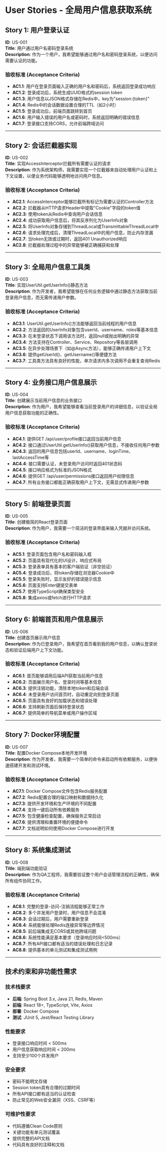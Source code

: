 # User Stories - 全局用户信息获取系统

## Story 1: 用户登录认证
**ID**: US-001  
**Title**: 用户通过用户名密码登录系统  
**Description**: 作为一个用户，我希望能够通过用户名和密码登录系统，以便访问需要认证的功能。

### 验收标准 (Acceptance Criteria)
- **AC1.1**: 用户在登录页面输入正确的用户名和密码后，系统返回登录成功响应
- **AC1.2**: 登录成功后，系统生成UUID格式的session token
- **AC1.3**: 用户信息以JSON格式存储在Redis中，key为"session:{token}"
- **AC1.4**: Redis中的会话数据设置合理的TTL（如2小时）
- **AC1.5**: 登录成功后，前端页面跳转到首页
- **AC1.6**: 用户输入错误的用户名或密码时，系统返回明确的错误信息
- **AC1.7**: 登录接口支持CORS，允许前端跨域访问

---

## Story 2: 会话拦截器实现
**ID**: US-002  
**Title**: 实现AccessInterceptor拦截所有需要认证的请求  
**Description**: 作为系统架构师，我需要实现一个拦截器来自动处理用户认证和上下文设置，以便业务代码能够透明地访问用户信息。

### 验收标准 (Acceptance Criteria)
- **AC2.1**: AccessInterceptor能够拦截所有标记为需要认证的Controller方法
- **AC2.2**: 拦截器从HTTP请求Header中提取"Cookie"字段的token值
- **AC2.3**: 使用token从Redis中查询用户会话信息
- **AC2.4**: 成功获取用户信息后，将其反序列化为UserInfo对象
- **AC2.5**: 将UserInfo对象存储到ThreadLocal或TransmittableThreadLocal中
- **AC2.6**: 请求处理完成后，清理ThreadLocal中的用户信息，防止内存泄漏
- **AC2.7**: 当token无效或过期时，返回401 Unauthorized响应
- **AC2.8**: 拦截器处理过程中的异常能够被正确捕获和处理

---

## Story 3: 全局用户信息工具类
**ID**: US-003  
**Title**: 实现UserUtil.getUserInfo()静态方法  
**Description**: 作为开发者，我希望能够在任何业务逻辑中通过静态方法获取当前登录用户信息，而无需传递用户参数。

### 验收标准 (Acceptance Criteria)
- **AC3.1**: UserUtil.getUserInfo()方法能够返回当前线程的用户信息
- **AC3.2**: 方法返回的UserInfo对象包含userId、username、roles等基本信息
- **AC3.3**: 在未登录状态下调用该方法时，返回null或抛出明确的异常
- **AC3.4**: 方法支持在Controller、Service、Repository等各层调用
- **AC3.5**: 在异步处理场景下（如@Async方法），能够正确传递用户上下文
- **AC3.6**: 提供getUserId()、getUsername()等便捷方法
- **AC3.7**: 工具类方法具有良好的性能，单次请求内多次调用不会重复查询Redis

---

## Story 4: 业务接口用户信息展示
**ID**: US-004  
**Title**: 创建展示当前用户信息的业务接口  
**Description**: 作为用户，我希望能够查看当前登录用户的详细信息，以验证全局用户信息获取功能的正确性。

### 验收标准 (Acceptance Criteria)
- **AC4.1**: 提供GET /api/user/profile接口返回当前用户信息
- **AC4.2**: 接口通过UserUtil.getUserInfo()获取用户信息，不接收任何用户参数
- **AC4.3**: 返回的用户信息包括userId、username、loginTime、lastAccessTime等
- **AC4.4**: 接口需要认证，未登录用户访问时返回401状态码
- **AC4.5**: 接口响应格式为标准的JSON格式
- **AC4.6**: 提供GET /api/user/permissions接口返回用户权限信息
- **AC4.7**: 所有业务接口都能正确获取用户上下文，无需显式传递用户参数

---

## Story 5: 前端登录页面
**ID**: US-005  
**Title**: 创建极简的React登录页面  
**Description**: 作为用户，我需要一个简洁的登录界面来输入凭据并访问系统。

### 验收标准 (Acceptance Criteria)
- **AC5.1**: 登录页面包含用户名和密码输入框
- **AC5.2**: 页面具有现代化的UI设计，响应式布局
- **AC5.3**: 登录表单具有基本的客户端验证（非空验证）
- **AC5.4**: 登录成功后，将token存储在浏览器Cookie中
- **AC5.5**: 登录失败时，显示友好的错误提示信息
- **AC5.6**: 页面支持Enter键提交表单
- **AC5.7**: 使用TypeScript确保类型安全
- **AC5.8**: 集成axios或fetch进行HTTP请求

---

## Story 6: 前端首页和用户信息展示
**ID**: US-006  
**Title**: 创建首页展示用户信息  
**Description**: 作为已登录用户，我希望在首页看到我的用户信息，以确认登录状态和验证后端用户上下文功能。

### 验收标准 (Acceptance Criteria)
- **AC6.1**: 首页能够调用后端API获取当前用户信息
- **AC6.2**: 页面展示用户名、登录时间等基本信息
- **AC6.3**: 提供注销功能，清除本地token和后端会话
- **AC6.4**: 未登录用户访问首页时，自动重定向到登录页面
- **AC6.5**: 页面具有良好的加载状态和错误处理
- **AC6.6**: 支持刷新页面后保持登录状态
- **AC6.7**: 提供简单的导航菜单或用户操作区域

---

## Story 7: Docker环境配置
**ID**: US-007  
**Title**: 配置Docker Compose本地开发环境  
**Description**: 作为开发者，我需要一个简单的命令来启动所有依赖服务，以便快速搭建开发和测试环境。

### 验收标准 (Acceptance Criteria)
- **AC7.1**: Docker Compose文件包含Redis服务配置
- **AC7.2**: Redis配置合理的端口映射和数据持久化
- **AC7.3**: 提供开发环境和生产环境的不同配置
- **AC7.4**: 支持一键启动所有依赖服务
- **AC7.5**: 包含健康检查配置，确保服务正常启动
- **AC7.6**: 提供清理和重置环境的便捷命令
- **AC7.7**: 文档说明如何使用Docker Compose进行开发

---

## Story 8: 系统集成测试
**ID**: US-008  
**Title**: 端到端功能验证  
**Description**: 作为QA工程师，我需要验证整个用户会话管理流程的正确性，确保所有组件协同工作。

### 验收标准 (Acceptance Criteria)
- **AC8.1**: 完整的登录-访问-注销流程能够正常工作
- **AC8.2**: 多个并发用户登录时，用户信息不会混淆
- **AC8.3**: 会话过期后，用户需要重新登录
- **AC8.4**: 系统能够处理Redis连接异常等边界情况
- **AC8.5**: 前后端集成无CORS或其他跨域问题
- **AC8.6**: 系统性能满足基本要求（登录响应时间<500ms）
- **AC8.7**: 所有API接口都有适当的错误处理和日志记录
- **AC8.8**: 提供基本的单元测试和集成测试用例

---

## 技术约束和非功能性需求

### 技术栈要求
- **后端**: Spring Boot 3.x, Java 21, Redis, Maven
- **前端**: React 18+, TypeScript, Vite, Axios
- **部署**: Docker Compose
- **测试**: JUnit 5, Jest/React Testing Library

### 性能要求
- 登录接口响应时间 < 500ms
- 用户信息获取响应时间 < 200ms
- 支持至少100个并发用户

### 安全要求
- 密码不能明文存储
- Session token具有合理的过期时间
- 所有API接口都有适当的认证检查
- 防止常见的Web安全漏洞（XSS、CSRF等）

### 可维护性要求
- 代码遵循Clean Code原则
- 关键功能有单元测试覆盖
- 提供完整的API文档
- 代码具有良好的注释和文档